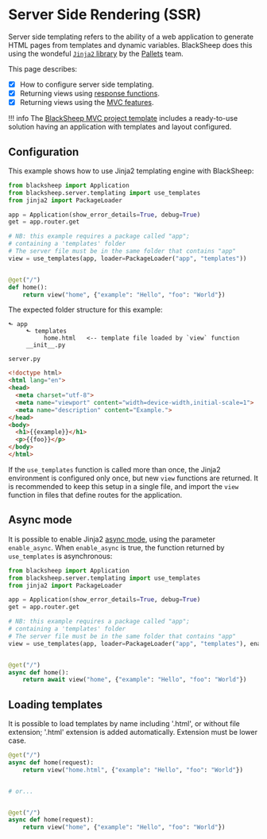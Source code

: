 # Server Side Rendering (SSR)

Server side templating refers to the ability of a web application to generate
HTML pages from templates and dynamic variables. BlackSheep does this using the
wondeful [`Jinja2` library](https://palletsprojects.com/p/jinja/) by the
[Pallets](https://palletsprojects.com) team.

This page describes:

- [X] How to configure server side templating.
- [X] Returning views using [response functions]().
- [X] Returning views using the [MVC features]().

!!! info
    The [BlackSheep MVC project
    template](https://github.com/RobertoPrevato/BlackSheepMVC) includes a
    ready-to-use solution having an application with templates and layout
    configured.

## Configuration
This example shows how to use Jinja2 templating engine with BlackSheep:

```python
from blacksheep import Application
from blacksheep.server.templating import use_templates
from jinja2 import PackageLoader

app = Application(show_error_details=True, debug=True)
get = app.router.get

# NB: this example requires a package called "app";
# containing a 'templates' folder
# The server file must be in the same folder that contains "app"
view = use_templates(app, loader=PackageLoader("app", "templates"))


@get("/")
def home():
    return view("home", {"example": "Hello", "foo": "World"})

```

The expected folder structure for this example:
```
⬑ app
     ⬑ templates
          home.html   <-- template file loaded by `view` function
     __init__.py

server.py
```

```html
<!doctype html>
<html lang="en">
<head>
  <meta charset="utf-8">
  <meta name="viewport" content="width=device-width,initial-scale=1">
  <meta name="description" content="Example.">
</head>
<body>
  <h1>{{example}}</h1>
  <p>{{foo}}</p>
</body>
</html>
```

If the `use_templates` function is called more than once, the Jinja2
environment is configured only once, but new `view` functions are returned. It
is recommended to keep this setup in a single file, and import the `view`
function in files that define routes for the application.

## Async mode
It is possible to enable Jinja2 [async
mode](http://jinja.pocoo.org/docs/2.10/api/#async-support), using the parameter
`enable_async`. When `enable_async` is true, the function returned by
`use_templates` is asynchronous:

```python
from blacksheep import Application
from blacksheep.server.templating import use_templates
from jinja2 import PackageLoader

app = Application(show_error_details=True, debug=True)
get = app.router.get

# NB: this example requires a package called "app";
# containing a 'templates' folder
# The server file must be in the same folder that contains "app"
view = use_templates(app, loader=PackageLoader("app", "templates"), enable_async=True)


@get("/")
async def home():
    return await view("home", {"example": "Hello", "foo": "World"})

```

## Loading templates
It is possible to load templates by name including '.html', or without file
extension; '.html' extension is added automatically. Extension must be lower
case.

```python
@get("/")
async def home(request):
    return view("home.html", {"example": "Hello", "foo": "World"})


# or...


@get("/")
async def home(request):
    return view("home", {"example": "Hello", "foo": "World"})
```
